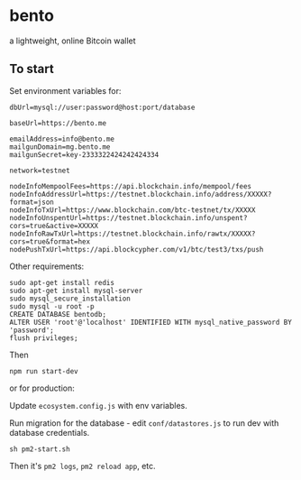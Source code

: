 # bento

a lightweight, online Bitcoin wallet

## To start

Set environment variables for:

```
dbUrl=mysql://user:password@host:port/database

baseUrl=https://bento.me

emailAddress=info@bento.me
mailgunDomain=mg.bento.me
mailgunSecret=key-2333322424242424334

network=testnet

nodeInfoMempoolFees=https://api.blockchain.info/mempool/fees
nodeInfoAddressUrl=https://testnet.blockchain.info/address/XXXXX?format=json
nodeInfoTxUrl=https://www.blockchain.com/btc-testnet/tx/XXXXX
nodeInfoUnspentUrl=https://testnet.blockchain.info/unspent?cors=true&active=XXXXX
nodeInfoRawTxUrl=https://testnet.blockchain.info/rawtx/XXXXX?cors=true&format=hex
nodePushTxUrl=https://api.blockcypher.com/v1/btc/test3/txs/push
```

Other requirements:

```
sudo apt-get install redis
sudo apt-get install mysql-server
sudo mysql_secure_installation
sudo mysql -u root -p
CREATE DATABASE bentodb;
ALTER USER 'root'@'localhost' IDENTIFIED WITH mysql_native_password BY 'password';
flush privileges;
```

Then

`npm run start-dev`

or for production:

Update `ecosystem.config.js` with env variables.

Run migration for the database - edit `conf/datastores.js` to run dev with database credentials.

`sh pm2-start.sh`

Then it's `pm2 logs`, `pm2 reload app`, etc.
```

